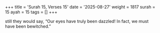 +++
title = 'Surah 15, Verses 15'
date = '2025-08-27'
weight = 1817
surah = 15
ayah = 15
tags = []
+++

still they would say, “Our eyes have truly been dazzled! In fact, we must have been bewitched.”